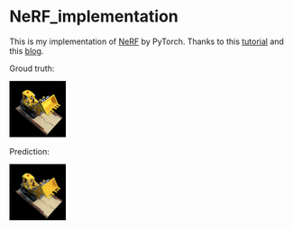 # NeRF_implementation

This is my implementation of [NeRF](https://arxiv.org/abs/2003.08934) by PyTorch. Thanks to this [tutorial](https://towardsdatascience.com/its-nerf-from-nothing-build-a-vanilla-nerf-with-pytorch-7846e4c45666) and this [blog](https://pyimagesearch.com/2021/11/10/computer-graphics-and-deep-learning-with-nerf-using-tensorflow-and-keras-part-1/). 

Groud truth:

![](test.png)

Prediction:

![](pred.png)
